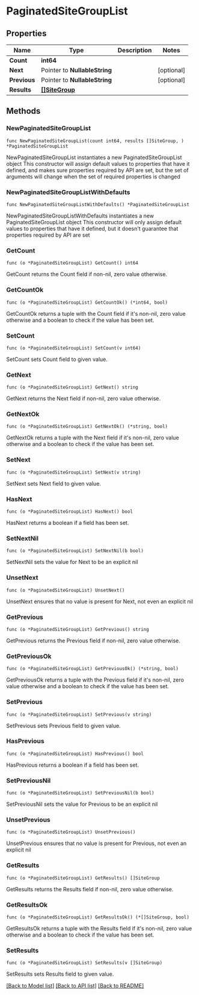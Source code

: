 # PaginatedSiteGroupList

## Properties

Name | Type | Description | Notes
------------ | ------------- | ------------- | -------------
**Count** | **int64** |  | 
**Next** | Pointer to **NullableString** |  | [optional] 
**Previous** | Pointer to **NullableString** |  | [optional] 
**Results** | [**[]SiteGroup**](SiteGroup.md) |  | 

## Methods

### NewPaginatedSiteGroupList

`func NewPaginatedSiteGroupList(count int64, results []SiteGroup, ) *PaginatedSiteGroupList`

NewPaginatedSiteGroupList instantiates a new PaginatedSiteGroupList object
This constructor will assign default values to properties that have it defined,
and makes sure properties required by API are set, but the set of arguments
will change when the set of required properties is changed

### NewPaginatedSiteGroupListWithDefaults

`func NewPaginatedSiteGroupListWithDefaults() *PaginatedSiteGroupList`

NewPaginatedSiteGroupListWithDefaults instantiates a new PaginatedSiteGroupList object
This constructor will only assign default values to properties that have it defined,
but it doesn't guarantee that properties required by API are set

### GetCount

`func (o *PaginatedSiteGroupList) GetCount() int64`

GetCount returns the Count field if non-nil, zero value otherwise.

### GetCountOk

`func (o *PaginatedSiteGroupList) GetCountOk() (*int64, bool)`

GetCountOk returns a tuple with the Count field if it's non-nil, zero value otherwise
and a boolean to check if the value has been set.

### SetCount

`func (o *PaginatedSiteGroupList) SetCount(v int64)`

SetCount sets Count field to given value.


### GetNext

`func (o *PaginatedSiteGroupList) GetNext() string`

GetNext returns the Next field if non-nil, zero value otherwise.

### GetNextOk

`func (o *PaginatedSiteGroupList) GetNextOk() (*string, bool)`

GetNextOk returns a tuple with the Next field if it's non-nil, zero value otherwise
and a boolean to check if the value has been set.

### SetNext

`func (o *PaginatedSiteGroupList) SetNext(v string)`

SetNext sets Next field to given value.

### HasNext

`func (o *PaginatedSiteGroupList) HasNext() bool`

HasNext returns a boolean if a field has been set.

### SetNextNil

`func (o *PaginatedSiteGroupList) SetNextNil(b bool)`

 SetNextNil sets the value for Next to be an explicit nil

### UnsetNext
`func (o *PaginatedSiteGroupList) UnsetNext()`

UnsetNext ensures that no value is present for Next, not even an explicit nil
### GetPrevious

`func (o *PaginatedSiteGroupList) GetPrevious() string`

GetPrevious returns the Previous field if non-nil, zero value otherwise.

### GetPreviousOk

`func (o *PaginatedSiteGroupList) GetPreviousOk() (*string, bool)`

GetPreviousOk returns a tuple with the Previous field if it's non-nil, zero value otherwise
and a boolean to check if the value has been set.

### SetPrevious

`func (o *PaginatedSiteGroupList) SetPrevious(v string)`

SetPrevious sets Previous field to given value.

### HasPrevious

`func (o *PaginatedSiteGroupList) HasPrevious() bool`

HasPrevious returns a boolean if a field has been set.

### SetPreviousNil

`func (o *PaginatedSiteGroupList) SetPreviousNil(b bool)`

 SetPreviousNil sets the value for Previous to be an explicit nil

### UnsetPrevious
`func (o *PaginatedSiteGroupList) UnsetPrevious()`

UnsetPrevious ensures that no value is present for Previous, not even an explicit nil
### GetResults

`func (o *PaginatedSiteGroupList) GetResults() []SiteGroup`

GetResults returns the Results field if non-nil, zero value otherwise.

### GetResultsOk

`func (o *PaginatedSiteGroupList) GetResultsOk() (*[]SiteGroup, bool)`

GetResultsOk returns a tuple with the Results field if it's non-nil, zero value otherwise
and a boolean to check if the value has been set.

### SetResults

`func (o *PaginatedSiteGroupList) SetResults(v []SiteGroup)`

SetResults sets Results field to given value.



[[Back to Model list]](../README.md#documentation-for-models) [[Back to API list]](../README.md#documentation-for-api-endpoints) [[Back to README]](../README.md)


